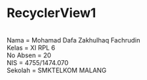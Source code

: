 # RecyclerView1

<br>Nama = Mohamad Dafa Zakhulhaq Fachrudin
<br>Kelas = XI RPL 6
<br>No Absen = 20
<br>NIS = 4755/1474.070
<br>Sekolah = SMKTELKOM MALANG
